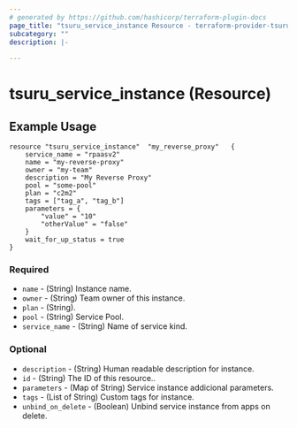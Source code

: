 ```yaml
---
# generated by https://github.com/hashicorp/terraform-plugin-docs
page_title: "tsuru_service_instance Resource - terraform-provider-tsuru"
subcategory: ""
description: |-
  
---
```


# tsuru_service_instance (Resource)





<!-- schema generated by tfplugindocs -->
## Example Usage

```hcl
resource "tsuru_service_instance"  "my_reverse_proxy"   {
	service_name = "rpaasv2"
	name = "my-reverse-proxy"
	owner = "my-team"
	description = "My Reverse Proxy"
	pool = "some-pool"
	plan = "c2m2"
	tags = ["tag_a", "tag_b"]
	parameters = {
		"value" = "10"
		"otherValue" = "false"
	}
	wait_for_up_status = true
}
```

### Required

* `name` - (String) Instance name.
* `owner` - (String) Team owner of this instance.
* `plan` - (String).
* `pool` - (String) Service Pool.
* `service_name` - (String) Name of service kind.


### Optional

* `description` - (String) Human readable description for instance.
* `id` - (String) The ID of this resource..
* `parameters` - (Map of String) Service instance addicional parameters.
* `tags` - (List of String) Custom tags for instance.
* `unbind_on_delete` - (Boolean) Unbind service instance from apps on delete.




